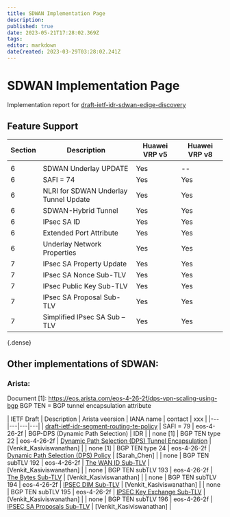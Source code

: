 ```yaml
---
title: SDWAN Implementation Page 
description: 
published: true
date: 2023-05-21T17:28:02.369Z
tags: 
editor: markdown
dateCreated: 2023-03-29T03:28:02.241Z
---
```


# SDWAN Implementation Page 
Implementation report for [draft-ietf-idr-sdwan-edige-discovery](https://datatracker.ietf.org/doc/draft-ietf-idr-sdwan-edge-discovery/)

## Feature Support  

| Section | Description | Huawei VRP v5| Huawei VRP v8 |  
|---|---|---|---|
  | | |
|  6	| SDWAN Underlay UPDATE	| Yes | -- |
|  6  | SAFI = 74	|  Yes  |  Yes  |
|  6  | NLRI for SDWAN Underlay Tunnel Update | Yes | Yes | 
|  6  | SDWAN-Hybrid Tunnel | Yes | Yes |
|  6  | IPsec SA ID	|  Yes	|  Yes  |
|  6  | Extended Port Attribute | Yes | Yes | 
|  6  | Underlay Network Properties | Yes  | Yes | 
|  7  | IPsec SA Property Update  | Yes  | Yes | 
|  7  | IPsec SA Nonce Sub-TLV    |	Yes	 | Yes | 
|  7  | IPsec Public Key Sub-TLV  | 	Yes | Yes | 
|  7  | IPsec SA Proposal Sub-TLV	|  Yes	| Yes |
|  7  | Simplified IPsec SA Sub – TLV	| Yes | Yes | 
{.dense}

## Other implementations of SDWAN: 
### Arista:
Document [1]: https://eos.arista.com/eos-4-26-2f/dps-vpn-scaling-using-bgp
BGP TEN = BGP tunnel encapsulation attribute 


| IETF Draft | Description | Arista veersion | IANA name |  contact | xxx | 
|---|---|---|---| 
| [draft-ietf-idr-segment-routing-te-policy](https://datatracker.ietf.org/doc/draft-ietf-idr-segment-routing-te-policy/) | SAFI = 79  |  eos-4-26-2f | BGP-DPS (Dynamic Path Selection) |	 IDR | 
| none [1]  | BGP TEN type 22 | eos-4-26-2f | [Dynamic Path Selection (DPS) Tunnel Encapsulation](https://www.iana.org/assignments/bgp-tunnel-encapsulation/bgp-tunnel-encapsulation.xhtml) | [Venkit_Kasiviswanathan] | 
| none [1] | BGP TEN type 24 | eos-4-26-2f |  [Dynamic Path Selection (DPS) Policy](https://www.iana.org/assignments/bgp-tunnel-encapsulation/bgp-tunnel-encapsulation.xhtml) | [Sarah_Chen] | 
| none  | BGP TEN subTLV 192 | eos-4-26-2f |  [The WAN ID Sub-TLV](https://www.iana.org/assignments/bgp-tunnel-encapsulation/bgp-tunnel-encapsulation.xhtml#tunnel-sub-tlvs) | [Venkit_Kasiviswanathan] | 
| none  | BGP TEN subTLV 193 | eos-4-26-2f | [The Bytes  Sub-TLV]( https://www.iana.org/assignments/bgp-tunnel-encapsulation/bgp-tunnel-encapsulation.xhtml#tunnel-sub-tlvs) | [Venkit_Kasiviswanathan] | 
| none  | BGP TEN subTLV 194 | eos-4-26-2f | [IPSEC DIM  Sub-TLV](https://www.iana.org/assignments/bgp-tunnel-encapsulation/bgp-tunnel-encapsulation.xhtml#tunnel-sub-tlvs) | [Venkit_Kasiviswanathan] | 
| none  | BGP TEN subTLV 195 | eos-4-26-2f | [IPSEC Key Exchange  Sub-TLV](https://www.iana.org/assignments/bgp-tunnel-encapsulation/bgp-tunnel-encapsulation.xhtml#tunnel-sub-tlvs) | [Venkit_Kasiviswanathan] | 
| none  | BGP TEN subTLV 196 | eos-4-26-2f | [IPSEC SA Proposals  Sub-TLV](https://www.iana.org/assignments/bgp-tunnel-encapsulation/bgp-tunnel-encapsulation.xhtml#tunnel-sub-tlvs) | [Venkit_Kasiviswanathan] | 


